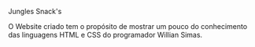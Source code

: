 Jungles Snack's

O Website criado tem o propósito de mostrar um pouco do conhecimento das linguagens HTML e CSS do programador Willian Simas.
